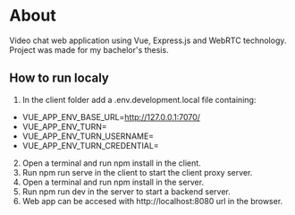 # About
Video chat web application using Vue, Express.js and WebRTC technology.
Project was made for my bachelor's thesis.

## How to run localy
1. In the client folder add a .env.development.local file containing:
  * VUE_APP_ENV_BASE_URL=http://127.0.0.1:7070/
  * VUE_APP_ENV_TURN=<turn server url>
  * VUE_APP_ENV_TURN_USERNAME=<turn server username>
  * VUE_APP_ENV_TURN_CREDENTIAL=<turn server password>
2. Open a terminal and run npm install in the client.
3. Run npm run serve in the client to start the client proxy server.
4. Open a terminal and run npm install in the server.
5. Run npm run dev in the server to start a backend server.
6. Web app can be accesed with http://localhost:8080 url in the browser.
